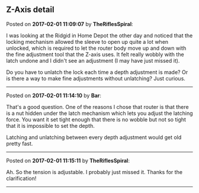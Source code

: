 ## Z-Axis detail
Posted on **2017-02-01 11:09:07** by **TheRiflesSpiral**:

I was looking at the Ridgid in Home Depot the other day and noticed that the locking mechanism allowed the sleeve to open up quite a lot when unlocked, which is required to let the router body move up and down with the fine adjustment tool that the Z-axis uses. It felt really wobbly with the latch undone and I didn't see an adjustment (I may have just missed it).

Do you have to unlatch the lock each time a depth adjustment is made? Or is there a way to make fine adjustments without unlatching? Just curious.

---

Posted on **2017-02-01 11:14:10** by **Bar**:

That's a good question. One of the reasons I chose that router is that there is a nut hidden under the latch mechanism which lets you adjust the latching force. You want it set tight enough that there is no wobble but not so tight that it is impossible to set the depth.

Latching and unlatching between every depth adjustment would get old pretty fast.

---

Posted on **2017-02-01 11:15:11** by **TheRiflesSpiral**:

Ah. So the tension is adjustable. I probably just missed it. Thanks for the clarification!

---


